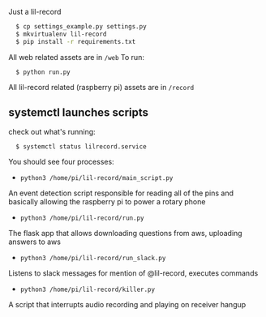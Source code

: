Just a lil-record
```bash
  $ cp settings_example.py settings.py
  $ mkvirtualenv lil-record
  $ pip install -r requirements.txt
```

All web related assets are in `/web`
To run:
```
  $ python run.py
```
    
All lil-record related (raspberry pi) assets are in `/record`


## systemctl launches scripts
check out what's running:
```
  $ systemctl status lilrecord.service
```
You should see four processes:
- `python3 /home/pi/lil-record/main_script.py`

An event detection script responsible for reading all of the pins and basically allowing the raspberry pi to power a rotary phone

- `python3 /home/pi/lil-record/run.py`

The flask app that allows downloading questions from aws, uploading answers to aws  

- `python3 /home/pi/lil-record/run_slack.py`

Listens to slack messages for mention of @lil-record, executes commands

- `python3 /home/pi/lil-record/killer.py`

A script that interrupts audio recording and playing on receiver hangup
  
